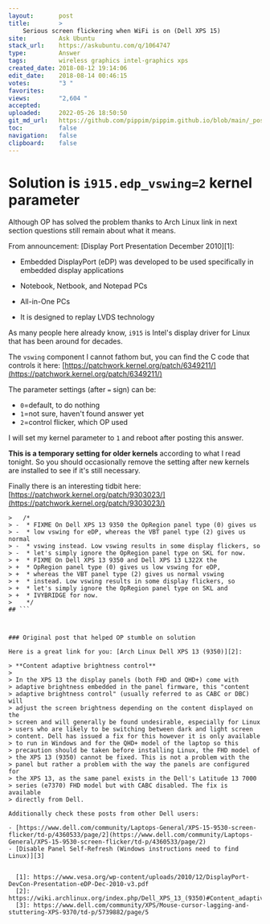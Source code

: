 ```yaml
---
layout:       post
title:        >
    Serious screen flickering when WiFi is on (Dell XPS 15)
site:         Ask Ubuntu
stack_url:    https://askubuntu.com/q/1064747
type:         Answer
tags:         wireless graphics intel-graphics xps
created_date: 2018-08-12 19:14:06
edit_date:    2018-08-14 00:46:15
votes:        "3 "
favorites:    
views:        "2,604 "
accepted:     
uploaded:     2022-05-26 18:50:50
git_md_url:   https://github.com/pippim/pippim.github.io/blob/main/_posts/2018/2018-08-12-Serious-screen-flickering-when-WiFi-is-on-_Dell-XPS-15_.md
toc:          false
navigation:   false
clipboard:    false
---
```


# Solution is `i915.edp_vswing=2` kernel parameter

Although OP has solved the problem thanks to Arch Linux link in next section questions still remain about what it means.

From announcement: [Display Port Presentation December 2010][1]:

- Embedded DisplayPort (eDP) was developed to be used specifically 
in embedded display applications 
 - Notebook, Netbook, and Notepad PCs 
 - All-in-One PCs

- It is designed to replay LVDS technology

As many people here already know, `i915` is Intel's display driver for Linux that has been around for decades.

The `vswing` component I cannot fathom but, you can find the C code that controls it here: [https://patchwork.kernel.org/patch/6349211/](https://patchwork.kernel.org/patch/6349211/)

The parameter settings (after `=` sign) can be:

- `0`=default, to do nothing
- `1`=not sure, haven't found answer yet
- `2`=control flicker, which OP used

I will set my kernel parameter to `1` and reboot after posting this answer. 

**This is a temporary setting for older kernels** according to what I read tonight. So you should occasionally remove the setting after new kernels are installed to see if it's still necessary.

Finally there is an interesting tidbit here: [https://patchwork.kernel.org/patch/9303023/](https://patchwork.kernel.org/patch/9303023/)

``` 
>  	/*
> -	 * FIXME On Dell XPS 13 9350 the OpRegion panel type (0) gives us
> -	 * low vswing for eDP, whereas the VBT panel type (2) gives us normal
> -	 * vswing instead. Low vswing results in some display flickers, so
> -	 * let's simply ignore the OpRegion panel type on SKL for now.
> +	 * FIXME On Dell XPS 13 9350 and Dell XPS 13 L322X the
> +	 * OpRegion panel type (0) gives us low vswing for eDP,
> +	 * whereas the VBT panel type (2) gives us normal vswing
> +	 * instead. Low vswing results in some display flickers, so
> +	 * let's simply ignore the OpRegion panel type on SKL and
> +	 * IVYBRIDGE for now.
>  	 */
## ```



### Original post that helped OP stumble on solution

Here is a great link for you: [Arch Linux Dell XPS 13 (9350)][2]:

> **Content adaptive brightness control**  
>   
> In the XPS 13 the display panels (both FHD and QHD+) come with  
> adaptive brightness embedded in the panel firmware, this "content  
> adaptive brightness control" (usually referred to as CABC or DBC) will  
> adjust the screen brightness depending on the content displayed on the  
> screen and will generally be found undesirable, especially for Linux  
> users who are likely to be switching between dark and light screen  
> content. Dell has issued a fix for this however it is only available  
> to run in Windows and for the QHD+ model of the laptop so this  
> precaution should be taken before installing Linux, the FHD model of  
> the XPS 13 (9350) cannot be fixed. This is not a problem with the  
> panel but rather a problem with the way the panels are configured for  
> the XPS 13, as the same panel exists in the Dell's Latitude 13 7000  
> series (e7370) FHD model but with CABC disabled. The fix is available  
> directly from Dell.  

Additionally check these posts from other Dell users:

- [https://www.dell.com/community/Laptops-General/XPS-15-9530-screen-flicker/td-p/4360533/page/2](https://www.dell.com/community/Laptops-General/XPS-15-9530-screen-flicker/td-p/4360533/page/2)
- [Disable Panel Self-Refresh (Windows instructions need to find Linux)][3]


  [1]: https://www.vesa.org/wp-content/uploads/2010/12/DisplayPort-DevCon-Presentation-eDP-Dec-2010-v3.pdf
  [2]: https://wiki.archlinux.org/index.php/Dell_XPS_13_(9350)#Content_adaptive_brightness_control
  [3]: https://www.dell.com/community/XPS/Mouse-cursor-lagging-and-stuttering-XPS-9370/td-p/5739882/page/5
